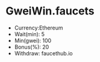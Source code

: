 # GweiWin.faucets
<ul>
  <li>Currency:Ethereum</li>
  <li>Wait(min): 5</li>
  <li>Min(gwei): 100</li>
  <li>Bonus(%): 20</li>
  <li>Withdraw: faucethub.io</li>
</ul>

